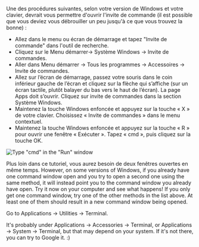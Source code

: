 <!--sec data-title="Opening: Windows" data-id="windows_prompt" data-collapse=true ces-->

Une des procédures suivantes, selon votre version de Windows et votre clavier, devrait vous permettre d'ouvrir l'invite de commande (il est possible que vous deviez vous débrouiller un peu jusqu'à ce que vous trouvez la bonne) :

- Allez dans le menu ou écran de démarrage et tapez "Invite de commande" dans l'outil de recherche.
- Cliquez sur le Menu démarrer→ Système Windows → Invite de commandes.
- Aller dans Menu démarrer → Tous les programmes → Accessoires → Invite de commandes.
- Allez sur l’écran de démarrage, passez votre souris dans le coin inférieur gauche de l’écran et cliquez sur la flèche qui s’affiche (sur un écran tactile, plutôt balayer du bas vers le haut de l’écran). La page Apps doit s’ouvrir. Cliquez sur invite de commandes dans la section Système Windows.
- Maintenez la touche Windows enfoncée et appuyez sur la touche « X » de votre clavier. Choisissez « Invite de commandes » dans le menu contextuel.
- Maintenez la touche Windows enfoncée et appuyez sur la touche « R » pour ouvrir une fenêtre « Exécuter ». Tapez « cmd », puis cliquez sur la touche OK.

![Type "cmd" in the "Run" window](../python_installation/images/windows-plus-r.png)

Plus loin dans ce tutoriel, vous aurez besoin de deux fenêtres ouvertes en même temps. However, on some versions of Windows, if you already have one command window open and you try to open a second one using the same method, it will instead point you to the command window you already have open. Try it now on your computer and see what happens! If you only get one command window, try one of the other methods in the list above. At least one of them should result in a new command window being opened.

<!--endsec-->

<!--sec data-title="Opening: OS X" data-id="OSX_prompt" data-collapse=true ces-->

Go to Applications → Utilities → Terminal.

<!--endsec-->

<!--sec data-title="Opening: Linux" data-id="linux_prompt" data-collapse=true ces-->

It's probably under Applications → Accessories → Terminal, or Applications → System → Terminal, but that may depend on your system. If it's not there, you can try to Google it. :)

<!--endsec-->